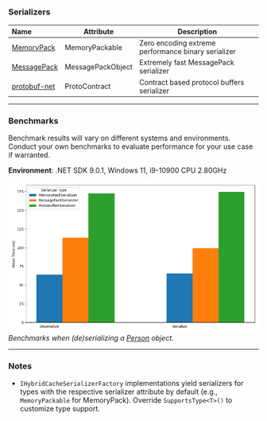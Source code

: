 ﻿### Serializers

| Name                                                                    | Attribute         | Description                                         |
|:------------------------------------------------------------------------|-------------------|-----------------------------------------------------|
| [MemoryPack](https://github.com/Cysharp/MemoryPack)                     | MemoryPackable    | Zero encoding extreme performance binary serializer |
| [MessagePack](https://github.com/MessagePack-CSharp/MessagePack-CSharp) | MessagePackObject | Extremely fast MessagePack serializer               |
| [protobuf-net](https://github.com/protobuf-net/protobuf-net)            | ProtoContract     | Contract based protocol buffers serializer          |

---
### Benchmarks
Benchmark results will vary on different systems and environments. Conduct your own benchmarks to evaluate performance for
your use case if warranted.

**Environment**: .NET SDK 9.0.1, Windows 11, i9-10900 CPU 2.80GHz

![Benchmark](assets/plot_benchmark_person.png)
*Benchmarks when (de)serializing a [Person](benchmarks/HybridCache.Serializers.Benchmarks/Models/Person.cs) object.*

---
### Notes

* `IHybridCacheSerializerFactory` implementations yield serializers for types with the respective serializer attribute
  by default (e.g., `MemoryPackable` for MemoryPack). Override `SupportsType<T>()` to customize type support.